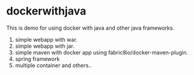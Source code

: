 # dockerwithjava
This is demo for using docker with java and other java frameworks.

1. simple webapp with war.
2. simple webapp with jar.
3. simple maven with docker app using fabric8io/docker-maven-plugin.
4. spring framework
5. multiple container and others..
